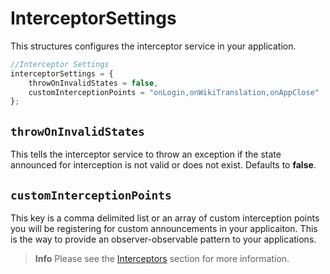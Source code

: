 # InterceptorSettings

This structures configures the interceptor service in your application.

```js
//Interceptor Settings
interceptorSettings = {
	throwOnInvalidStates = false,
	customInterceptionPoints = "onLogin,onWikiTranslation,onAppClose"
};
```

## `throwOnInvalidStates`

This tells the interceptor service to throw an exception if the state announced for interception is not valid or does not exist. Defaults to **false**.

## `customInterceptionPoints`

This key is a comma delimited list or an array of custom interception points you will be registering for custom announcements in your applicaiton. This is the way to provide an observer-observable pattern to your applications. 

> **Info** Please see the [Interceptors](../../../interceptors/index.md) section for more information.







